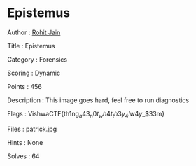 # Epistemus
Author : <a href="https://github.com/RohitStark">Rohit Jain</a>

Title : Epistemus

Category : Forensics

Scoring : Dynamic

Points : 456

Description : This image goes hard, feel free to run diagnostics

Flags : VishwaCTF{th1ng$_a43_n0t_wh4t_th3y_4lw4y$_$33m}

Files : patrick.jpg

Hints : None

Solves : 64
